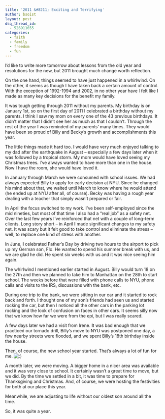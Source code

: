 ```yaml
---
title: '2011 &#8211; Exciting and Terrifying'
author: bsoist
layout: post
dsq_thread_id:
  - 526911655
categories:
  - faith
  - family
  - freedom
  - fun
---
```

I&#8217;d like to write more tomorrow about lessons from the old year and resolutions for the new, but 2011 brought much change worth reflection. 

On the one hand, things seemed to have just happened in a whirlwind. On the other, it seems as though I have taken back a certain amount of control. With the exception of 1992-1994 and 2002, in no other year have I felt like I made as many key decisions for the benefit my family.

It was tough getting through 2011 without my parents. My birthday is on January 1st, so on the first day of 2011 I celebrated a birthday without my parents. I think I saw my mom on every one of the 43 previous birthdays. It didn&#8217;t matter that I didn&#8217;t see her as much as that I couldn&#8217;t. Through the rest of the year I was reminded of my parents&#8217; many times. They would have been so proud of Billy and Becky&#8217;s growth and accomplishments this year. 

The little things made it hard too. I would have very much enjoyed talking to my dad after the earthquake in August &#8211; especially a few days later when it was followed by a tropical storm. My mom would have loved seeing my Christmas trees. I&#8217;ve always wanted to have more than one in the house. Now I have the room, she would have loved it.

In January through March we were consumed with school issues. We had always expected Billy to apply for early decision at NYU. Since he changed his mind about that, we waited until March to know where he would attend (he ended up at NYU after all, of course). Becky was having a rough year dealing with a teacher that simply wasn&#8217;t prepared or fair.

In April the focus switched to my work. I&#8217;ve been self-employed since the mid nineties, but most of that time I also had a &#8220;real job&#8221; as a safety net. Over the last few years I&#8217;ve reinforced that net with a couple of long-term clients. Long story short &#8211; in April I made significant changes to my safety net. It was scary but it felt good to take control and eliminate the stress &#8211; well, to replace one kind of stress with another. 

In June, I celebrated Father&#8217;s Day by driving two hours to the airport to pick up my German son, Flo. He wanted to spend his summer break with us, and we are glad he did. He spent six weeks with us and it was nice seeing him again.

The whirlwind I mentioned earlier started in August. Billy would turn 18 on the 27th and then we planned to take him to Manhattan on the 28th to start school. The weeks before that were filled with phone calls to NYU, phone calls and visits to the IRS, discussions with the bank, etc. 

During one trip to the bank, we were sitting in our car and it started to rock back and forth. I thought one of my son&#8217;s friends had seen us and started rocking the car, but then I noticed all the other cars in the parking lot rocking and the look of confusion on faces in other cars. It seems silly now that we know how far we were from the epi, but I was really scared.

A few days later we had a visit from Irene. It was bad enough that we practiced our tornado drill, Billy&#8217;s move to NYU was postponed one day, a few nearby streets were flooded, and we spent Billy&#8217;s 18th birthday inside the house. 

Then, of course, the new school year started. That&#8217;s always a lot of fun for me. <img src='http://archive.whsjr.soistmann.com/oped/wp-includes/images/smilies/icon_smile.gif' alt=':)' class='wp-smiley' /> 

A month later, we were moving. A bigger home in a nicer area was available and it was very close to school. It certainly wasn&#8217;t a great time to move, but we did. By the time we settled in a bit, it was time to prepare for Thanksgiving and Christmas. And, of course, we were hosting the festivities for both at our place this year. 

Meanwhile, we are adjusting to life without our oldest son around all the time. 

So, it was quite a year.
